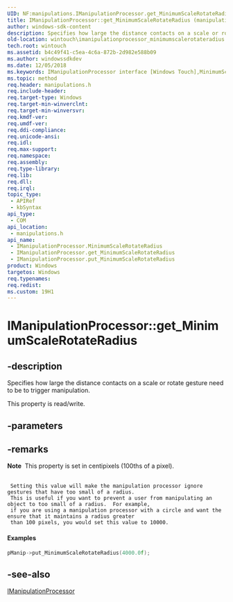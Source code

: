 ```yaml
---
UID: NF:manipulations.IManipulationProcessor.get_MinimumScaleRotateRadius
title: IManipulationProcessor::get_MinimumScaleRotateRadius (manipulations.h)
author: windows-sdk-content
description: Specifies how large the distance contacts on a scale or rotate gesture need to be to trigger manipulation.
old-location: wintouch\imanipulationprocessor_minimumscalerotateradius.htm
tech.root: wintouch
ms.assetid: b4c49f41-c5ea-4c6a-872b-2d982e588b09
ms.author: windowssdkdev
ms.date: 12/05/2018
ms.keywords: IManipulationProcessor interface [Windows Touch],MinimumScaleRotateRadius property, IManipulationProcessor.MinimumScaleRotateRadius, IManipulationProcessor.get_MinimumScaleRotateRadius, IManipulationProcessor::MinimumScaleRotateRadius, IManipulationProcessor::get_MinimumScaleRotateRadius, IManipulationProcessor::put_MinimumScaleRotateRadius, MinimumScaleRotateRadius property [Windows Touch], MinimumScaleRotateRadius property [Windows Touch],IManipulationProcessor interface, get_MinimumScaleRotateRadius, manipulations/IManipulationProcessor::MinimumScaleRotateRadius, manipulations/IManipulationProcessor::get_MinimumScaleRotateRadius, manipulations/IManipulationProcessor::put_MinimumScaleRotateRadius, wintouch.imanipulationprocessor_minimumscalerotateradius
ms.topic: method
req.header: manipulations.h
req.include-header: 
req.target-type: Windows
req.target-min-winverclnt: 
req.target-min-winversvr: 
req.kmdf-ver: 
req.umdf-ver: 
req.ddi-compliance: 
req.unicode-ansi: 
req.idl: 
req.max-support: 
req.namespace: 
req.assembly: 
req.type-library: 
req.lib: 
req.dll: 
req.irql: 
topic_type:
 - APIRef
 - kbSyntax
api_type:
 - COM
api_location:
 - manipulations.h
api_name:
 - IManipulationProcessor.MinimumScaleRotateRadius
 - IManipulationProcessor.get_MinimumScaleRotateRadius
 - IManipulationProcessor.put_MinimumScaleRotateRadius
product: Windows
targetos: Windows
req.typenames: 
req.redist: 
ms.custom: 19H1
---
```


# IManipulationProcessor::get_MinimumScaleRotateRadius


## -description


Specifies how large the distance contacts on a scale or rotate gesture need to be to trigger manipulation.
    

This property is read/write.


## -parameters


## -remarks



<div class="alert"><b>Note</b>  This property is set in centipixels (100ths of a pixel).
  </div>
<div> </div>
    
	 Setting this value will make the manipulation processor ignore gestures that have too small of a radius.
	 This is useful if you want to prevent a user from manipulating an object to too small of a radius.  For example,
	 if you are using a manipulation processor with a circle and want the ensure that it maintains a radius greater
	 than 100 pixels, you would set this value to 10000.	
  


#### Examples


```cpp
pManip->put_MinimumScaleRotateRadius(4000.0f);  

```





## -see-also




<a href="https://docs.microsoft.com/windows/desktop/api/manipulations/nn-manipulations-imanipulationprocessor">IManipulationProcessor</a>
 

 

